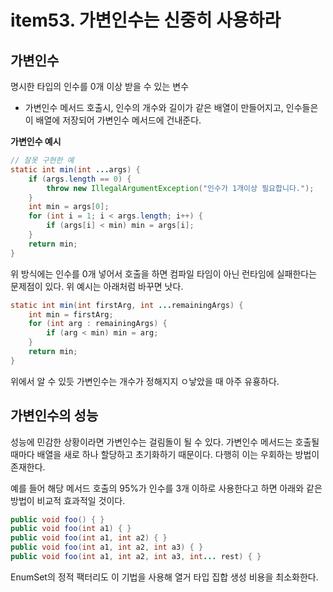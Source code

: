 # item53. 가변인수는 신중히 사용하라

## 가변인수
명시한 타입의 인수를 0개 이상 받을 수 있는 변수
* 가변인수 메서드 호출시, 인수의 개수와 길이가 같은 배열이 만들어지고, 인수들은 이 배열에 저장되어 가변인수 메서드에 건내준다.

**가변인수 예시**
``` java
// 잘못 구현한 예
static int min(int ...args) {
    if (args.length == 0) {
        throw new IllegalArgumentException("인수가 1개이상 필요합니다.");
    }
    int min = args[0];
    for (int i = 1; i < args.length; i++) {
        if (args[i] < min) min = args[i];
    }
    return min;
}
```
위 방식에는 인수를 0개 넣어서 호출을 하면 컴파일 타임이 아닌 런타임에 실패한다는 문제점이 있다. 위 예시는 아래처럼 바꾸면 낫다.
``` java
static int min(int firstArg, int ...remainingArgs) {
    int min = firstArg;
    for (int arg : remainingArgs) {
        if (arg < min) min = arg;
    }
    return min;
}
```
위에서 알 수 있듯 가변인수는 개수가 정해지지 ㅇ낳았을 때 아주 유횽하다.

## 가변인수의 성능
성능에 민감한 상황이라면 가변인수는 걸림돌이 될 수 있다. 
가변인수 메서드는 호출될 때마다 배열을 새로 하나 할당하고 초기화하기 때문이다. 다행히 이는 우회하는 방법이 존재한다.  

예를 들어 해당 메서드 호출의 95%가 인수를 3개 이하로 사용한다고 하면 아래와 같은 방법이 비교적 효과적일 것이다. 
``` java
public void foo() { }
public void foo(int a1) { }
public void foo(int a1, int a2) { }
public void foo(int a1, int a2, int a3) { }
public void foo(int a1, int a2, int a3, int... rest) { }
```
EnumSet의 정적 팩터리도 이 기법을 사용해 열거 타입 집합 생성 비용을 최소화한다.
